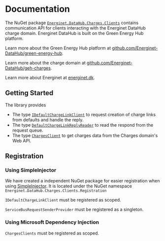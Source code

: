 # Documentation

The NuGet package [`Energinet.DataHub.Charges.Clients`](https://www.nuget.org/packages/Energinet.DataHub.Charges.Clients/) contains communication API
for clients interacting with the Energinet DataHub charge domain. Energinet DataHub is built on the Green Energy Hub platform.

Learn more about the Green Energy Hub platform at [github.com/Energinet-DataHub/green-energy-hub](https://github.com/Energinet-DataHub/green-energy-hub).

Learn more about the charge domain at [github.com/Energinet-DataHub/geh-charges](https://github.com/Energinet-DataHub/geh-charges).

Learn more about Energinet at [energinet.dk](https://energinet.dk/).

## Getting Started

The library provides

- The type [`IDefaultChargeLinkClient`](https://github.com/Energinet-DataHub/geh-charges/blob/main/source/Energinet.Charges.Libraries/source/Energinet.DataHub.Charges.Clients/DefaultChargeLink/IDefaultChargeLinkClient.cs) to request creation of charge links from defaults and handle the reply.
- The type [`DefaultChargeLinkReplyReader`](https://github.com/Energinet-DataHub/geh-charges/blob/main/source/Energinet.Charges.Libraries/source/Energinet.DataHub.Charges.Clients/DefaultChargeLink/DefaultChargeLinkReplyReader.cs) to read the respond from the request queue.
- The type [`ChargesClient`](https://github.com/Energinet-DataHub/geh-charges/blob/main/source/Energinet.Charges.Libraries/source/Energinet.DataHub.Charges.Clients/Charges/ChargesClient.cs) to get charges data from the Charges domain's Web API.

## Registration

### Using SimpleInjector

We have created a independent NuGet package for easier registration when using [SimpleInjector](https://simpleinjector.org/). It is located under the NuGet namespace `Energinet.DataHub.Charges.Clients.Registration`

`IDefaultChargeLinkClient` must be registered as scoped.

`ServiceBusRequestSenderProvider` must be registered as a singleton.

### Using Microsoft Dependency Injection

`ChargesClients` must be registered as scoped.
